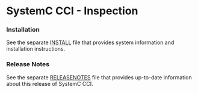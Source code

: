 SystemC CCI - Inspection
===========================================================

### Installation

  See the separate [INSTALL](../INSTALL.md) file that provides system
  information and installation instructions.

### Release Notes

  See the separate [RELEASENOTES](../RELEASENOTES.md) file that provides
  up-to-date information about this release of SystemC CCI.
